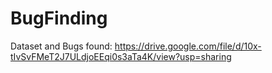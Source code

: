 # BugFinding
Dataset and Bugs found: https://drive.google.com/file/d/10x-tIvSvFMeT2J7ULdjoEEqi0s3aTa4K/view?usp=sharing